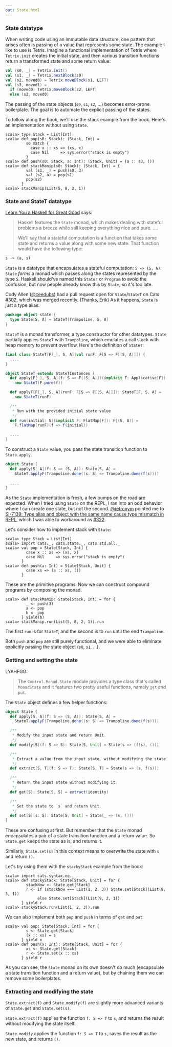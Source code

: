 ```yaml
---
out: State.html
---
```


  [@ceedubs]: https://github.com/ceedubs
  [302]: https://github.com/typelevel/cats/pull/302
  [@retronym]: https://twitter.com/retronym
  [SI-7139]: https://issues.scala-lang.org/browse/SI-7139
  [322]: https://github.com/typelevel/cats/pull/322
  [fafmm]: http://learnyouahaskell.com/for-a-few-monads-more

### State datatype

When writing code using an immutable data structure,
one pattern that arises often is passing of a value that represents some state.
The example I like to use is Tetris. Imagine a functional implementation of Tetris
where `Tetrix.init` creates the initial state, and then various
transition functions return a transformed state and some return value:

```scala
val (s0, _) = Tetrix.init()
val (s1, _) = Tetrix.nextBlock(s0)
val (s2, moved0) = Tetrix.moveBlock(s1, LEFT)
val (s3, moved1) =
  if (moved0) Tetrix.moveBlock(s2, LEFT)
  else (s2, moved0)
```

The passing of the state objects (`s0`, `s1`, `s2`, ...) becomes error-prone boilerplate.
The goal is to automate the explicit passing of the states.

To follow along the book, we'll use the stack example from the book.
Here's an implementation without using `State`.

```console:new
scala> type Stack = List[Int]
scala> def pop(s0: Stack): (Stack, Int) =
         s0 match {
           case x :: xs => (xs, x)
           case Nil     => sys.error("stack is empty")
         }
scala> def push(s0: Stack, a: Int): (Stack, Unit) = (a :: s0, ())
scala> def stackManip(s0: Stack): (Stack, Int) = {
         val (s1, _) = push(s0, 3)
         val (s2, a) = pop(s1)
         pop(s2)
       }
scala> stackManip(List(5, 8, 2, 1))
```

### State and StateT datatype

[Learn You a Haskell for Great Good][fafmm] says:

> Haskell features the `State` monad, which makes dealing with stateful problems a breeze while still keeping everything nice and pure. ....
>
>  We'll say that a stateful computation is a function that takes some state and returns a value along with some new state. That function would have the following type:

```haskell
s -> (a, s)
```

`State` is a datatype that encapsulates a stateful computation: `S => (S, A)`.
`State` *forms* a monad which passes along the states represented by the type `S`.
Haskell should've named this `Stater` or `Program` to avoid the confusion,
but now people already know this by `State`, so it's too late.

Cody Allen ([@ceedubs][@ceedubs]) had a pull request open for `State`/`StateT` on
Cats [#302][302], which was merged recently. (Thanks, Erik)
As it happens, `State` is just a type alias:

```scala
package object state {
  type State[S, A] = StateT[Trampoline, S, A]
}
```

`StateT` is a monad transformer, a type constructor for other datatypes.
`State` partially applies `StateT` with `Trampoline`,
which emulates a call stack with heap memory to prevent overflow.
Here's the definition of `StateT`:

```scala
final class StateT[F[_], S, A](val runF: F[S => F[(S, A)]]) {
  ....
}

object StateT extends StateTInstances {
  def apply[F[_], S, A](f: S => F[(S, A)])(implicit F: Applicative[F]): StateT[F, S, A] =
    new StateT(F.pure(f))

  def applyF[F[_], S, A](runF: F[S => F[(S, A)]]): StateT[F, S, A] =
    new StateT(runF)

  /**
   * Run with the provided initial state value
   */
  def run(initial: S)(implicit F: FlatMap[F]): F[(S, A)] =
    F.flatMap(runF)(f => f(initial))

  ....
}


```

To construct a `State` value, you pass the state transition function to `State.apply`.

```scala
object State {
  def apply[S, A](f: S => (S, A)): State[S, A] =
    StateT.applyF(Trampoline.done((s: S) => Trampoline.done(f(s))))
  
  ....
}
```

As the `State` implementation is fresh, a few bumps on the road are expected.
When I tried using `State` on the REPL, I ran into an odd behavior where I can create
one state, but not the second. [@retronym][@retronym] pointed me to
[SI-7139: Type alias and object with the same name cause type mismatch in REPL][SI-7139], which I was able to workaround as [#322][322].

Let's consider how to implement stack with `State`:

```console:new
scala> type Stack = List[Int]
scala> import cats._, cats.state._, cats.std.all._
scala> val pop = State[Stack, Int] {
         case x :: xs => (xs, x)
         case Nil     => sys.error("stack is empty")
       }
scala> def push(a: Int) = State[Stack, Unit] {
         case xs => (a :: xs, ())
       }
```

These are the primitive programs. Now we can construct
compound programs by composing the monad.

```console
scala> def stackManip: State[Stack, Int] = for {
         _ <- push(3)
         a <- pop
         b <- pop
       } yield(b)
scala> stackManip.run(List(5, 8, 2, 1)).run
```

The first `run` is for `StateT`, and the second is to `run` until the end `Trampoline`.

Both `push` and `pop` are still purely functional, and we 
were able to eliminate explicitly passing the state object (`s0`, `s1`, ...).

### Getting and setting the state

LYAHFGG:

> The `Control.Monad.State` module provides a type class that's called `MonadState` and it features two pretty useful functions, namely `get` and `put`.

The `State` object defines a few helper functions:

```scala
object State {
  def apply[S, A](f: S => (S, A)): State[S, A] =
    StateT.applyF(Trampoline.done((s: S) => Trampoline.done(f(s))))

  /**
   * Modify the input state and return Unit.
   */
  def modify[S](f: S => S): State[S, Unit] = State(s => (f(s), ()))

  /**
   * Extract a value from the input state, without modifying the state.
   */
  def extract[S, T](f: S => T): State[S, T] = State(s => (s, f(s)))

  /**
   * Return the input state without modifying it.
   */
  def get[S]: State[S, S] = extract(identity)

  /**
   * Set the state to `s` and return Unit.
   */
  def set[S](s: S): State[S, Unit] = State(_ => (s, ()))
}
```

These are confusing at first. But remember that the `State` monad encapsulates
a pair of a state transition function and a return value.
So `State.get` keeps the state as is, and returns it.

Similarly, `State.set(s)` in this context means to overwrite the state with `s` and return `()`.

Let's try using them with the `stackyStack` example from the book:

```console
scala> import cats.syntax.eq._
scala> def stackyStack: State[Stack, Unit] = for {
         stackNow <- State.get[Stack]
         r <- if (stackNow === List(1, 2, 3)) State.set[Stack](List(8, 3, 1))
              else State.set[Stack](List(9, 2, 1))
       } yield r
scala> stackyStack.run(List(1, 2, 3)).run
```

We can also implement both `pop` and `push` in terms of `get` and `put`:

```console
scala> val pop: State[Stack, Int] = for {
         s <- State.get[Stack]
         (x :: xs) = s
       } yield x
scala> def push(x: Int): State[Stack, Unit] = for {
         xs <- State.get[Stack]
         r <- State.set(x :: xs)
       } yield r
```

As you can see, the `State` monad on its own doesn't do much
(encapsulate a state transition function and a return value),
but by chaining them we can remove some boilerplates.

### Extracting and modifying the state

`State.extract(f)` and `State.modify(f)` are slightly more 
advanced variants of `State.get` and `State.set(s)`.

`State.extract(f)` applies the function `f: S => T` to `s`,
and returns the result without modifying the state itself.

`State.modify` applies the function `f: S => T` to `s`,
saves the result as the new state, and returns `()`.
